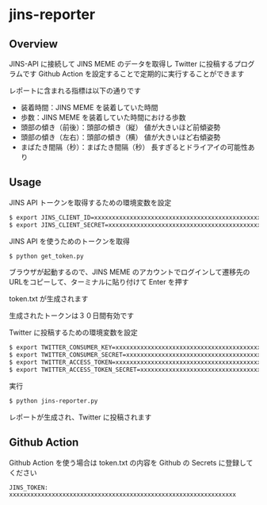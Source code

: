 # jins-reporter

## Overview
JINS-API に接続して JINS MEME のデータを取得し Twitter に投稿するプログラムです
Github Action を設定することで定期的に実行することができます

レポートに含まれる指標は以下の通りです
* 装着時間：JINS MEME を装着していた時間
* 歩数：JINS MEME を装着していた時間における歩数
* 頭部の傾き（前後）：頭部の傾き（縦） 値が大きいほど前傾姿勢
* 頭部の傾き（左右）：頭部の傾き（横） 値が大きいほど右傾姿勢
* まばたき間隔（秒）：まばたき間隔（秒） 長すぎるとドライアイの可能性あり

## Usage

JINS API トークンを取得するための環境変数を設定

```bash
$ export JINS_CLIENT_ID=xxxxxxxxxxxxxxxxxxxxxxxxxxxxxxxxxxxxxxxxxxxxxxxxxxxxxxxxxxxxxxxx
$ export JINS_CLIENT_SECRET=xxxxxxxxxxxxxxxxxxxxxxxxxxxxxxxxxxxxxxxxxxxxxxxxxxxxxxxxxxxxxxxx
```

JINS API を使うためのトークンを取得
```bash
$ python get_token.py
```

ブラウザが起動するので、JINS MEME のアカウントでログインして遷移先のURLをコピーして、ターミナルに貼り付けて Enter を押す

token.txt が生成されます

生成されたトークンは３０日間有効です

Twitter に投稿するための環境変数を設定

```bash
$ export TWITTER_CONSUMER_KEY=xxxxxxxxxxxxxxxxxxxxxxxxxxxxxxxxxxxxxxxxxxxxxxxxxxxxxxxxxxxxxxxx
$ export TWITTER_CONSUMER_SECRET=xxxxxxxxxxxxxxxxxxxxxxxxxxxxxxxxxxxxxxxxxxxxxxxxxxxxxxxxxxxxxxxx
$ export TWITTER_ACCESS_TOKEN=xxxxxxxxxxxxxxxxxxxxxxxxxxxxxxxxxxxxxxxxxxxxxxxxxxxxxxxxxxxxxxxx
$ export TWITTER_ACCESS_TOKEN_SECRET=xxxxxxxxxxxxxxxxxxxxxxxxxxxxxxxxxxxxxxxxxxxxxxxxxxxxxxxxxxxxxxxx
```

実行

```bash
$ python jins-reporter.py
```

レポートが生成され、Twitter に投稿されます

## Github Action
Github Action を使う場合は token.txt の内容を Github の Secrets に登録してください

```
JINS_TOKEN: xxxxxxxxxxxxxxxxxxxxxxxxxxxxxxxxxxxxxxxxxxxxxxxxxxxxxxxxxxxxxxxx
```
